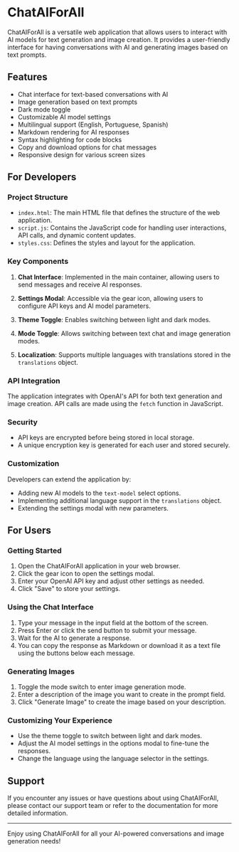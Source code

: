 # ChatAIForAll

ChatAIForAll is a versatile web application that allows users to interact with AI models for text generation and image creation. It provides a user-friendly interface for having conversations with AI and generating images based on text prompts.

## Features

- Chat interface for text-based conversations with AI
- Image generation based on text prompts
- Dark mode toggle
- Customizable AI model settings
- Multilingual support (English, Portuguese, Spanish)
- Markdown rendering for AI responses
- Syntax highlighting for code blocks
- Copy and download options for chat messages
- Responsive design for various screen sizes

## For Developers

### Project Structure

- `index.html`: The main HTML file that defines the structure of the web application.
- `script.js`: Contains the JavaScript code for handling user interactions, API calls, and dynamic content updates.
- `styles.css`: Defines the styles and layout for the application.

### Key Components

1. **Chat Interface**: Implemented in the main container, allowing users to send messages and receive AI responses.

2. **Settings Modal**: Accessible via the gear icon, allowing users to configure API keys and AI model parameters.

3. **Theme Toggle**: Enables switching between light and dark modes.

4. **Mode Toggle**: Allows switching between text chat and image generation modes.

5. **Localization**: Supports multiple languages with translations stored in the `translations` object.

### API Integration

The application integrates with OpenAI's API for both text generation and image creation. API calls are made using the `fetch` function in JavaScript.

### Security

- API keys are encrypted before being stored in local storage.
- A unique encryption key is generated for each user and stored securely.

### Customization

Developers can extend the application by:

- Adding new AI models to the `text-model` select options.
- Implementing additional language support in the `translations` object.
- Extending the settings modal with new parameters.

## For Users

### Getting Started

1. Open the ChatAIForAll application in your web browser.
2. Click the gear icon to open the settings modal.
3. Enter your OpenAI API key and adjust other settings as needed.
4. Click "Save" to store your settings.

### Using the Chat Interface

1. Type your message in the input field at the bottom of the screen.
2. Press Enter or click the send button to submit your message.
3. Wait for the AI to generate a response.
4. You can copy the response as Markdown or download it as a text file using the buttons below each message.

### Generating Images

1. Toggle the mode switch to enter image generation mode.
2. Enter a description of the image you want to create in the prompt field.
3. Click "Generate Image" to create the image based on your description.

### Customizing Your Experience

- Use the theme toggle to switch between light and dark modes.
- Adjust the AI model settings in the options modal to fine-tune the responses.
- Change the language using the language selector in the settings.

## Support

If you encounter any issues or have questions about using ChatAIForAll, please contact our support team or refer to the documentation for more detailed information.

---

Enjoy using ChatAIForAll for all your AI-powered conversations and image generation needs!
